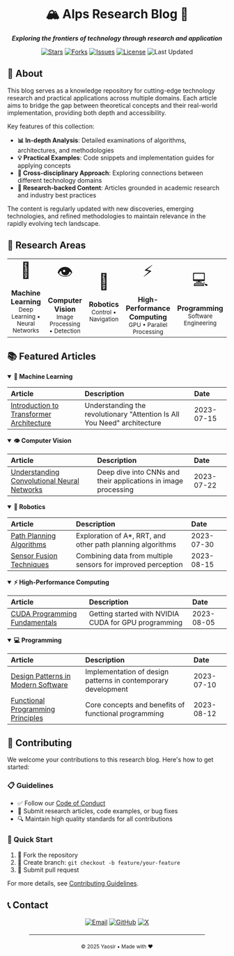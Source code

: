 <div align="center">
  <h1>🏔️ Alps Research Blog 🚀</h1>


  <p style="text-align: center; margin: 1em 0;">
    <strong><em>Exploring the frontiers of technology through research and application</em></strong>
  </p>

  <p align="center">
    <a href="https://github.com/BreCaspian/Alps/stargazers"><img src="https://img.shields.io/github/stars/BreCaspian/Alps?style=flat-square&logo=github" alt="Stars"></a>
    <a href="https://github.com/BreCaspian/Alps/network/members"><img src="https://img.shields.io/github/forks/BreCaspian/Alps?style=flat-square&logo=github" alt="Forks"></a>
    <a href="https://github.com/BreCaspian/Alps/issues"><img src="https://img.shields.io/github/issues/BreCaspian/Alps?style=flat-square&logo=github" alt="Issues"></a>
    <a href="LICENSE"><img src="https://img.shields.io/badge/License-MIT-blue.svg?style=flat-square" alt="License"></a>
    <img src="https://img.shields.io/badge/Last%20Updated-April%202025-green.svg?style=flat-square" alt="Last Updated">
  </p>
</div>


## 🌟 About

This blog serves as a knowledge repository for cutting-edge technology research and practical applications across multiple domains. Each article aims to bridge the gap between theoretical concepts and their real-world implementation, providing both depth and accessibility.

Key features of this collection:

- **📊 In-depth Analysis**: Detailed examinations of algorithms, architectures, and methodologies
- **💡 Practical Examples**: Code snippets and implementation guides for applying concepts
- **🔄 Cross-disciplinary Approach**: Exploring connections between different technology domains
- **📑 Research-backed Content**: Articles grounded in academic research and industry best practices

The content is regularly updated with new discoveries, emerging technologies, and refined methodologies to maintain relevance in the rapidly evolving tech landscape.



## 🔬 Research Areas

<div align="center">
  <table>
    <tr>
      <td align="center">
        <div style="font-size: 36px;">🧠</div>
        <br>
        <b>Machine Learning</b>
        <br>
        <small>Deep Learning • Neural Networks</small>
      </td>
      <td align="center">
        <div style="font-size: 36px;">👁️</div>
        <br>
        <b>Computer Vision</b>
        <br>
        <small>Image Processing • Detection</small>
      </td>
      <td align="center">
        <div style="font-size: 36px;">🤖</div>
        <br>
        <b>Robotics</b>
        <br>
        <small>Control • Navigation</small>
      </td>
      <td align="center">
        <div style="font-size: 36px;">⚡</div>
        <br>
        <b>High-Performance Computing</b>
        <br>
        <small>GPU • Parallel Processing</small>
      </td>
      <td align="center">
        <div style="font-size: 36px;">💻</div>
        <br>
        <b>Programming</b>
        <br>
        <small>Software Engineering</small>
      </td>
    </tr>
  </table>
</div>



## 📚 Featured Articles

<details open>
<summary><b>🧠 Machine Learning</b></summary>

| Article | Description | Date |
|:--------|:------------|:-----|
| [Introduction to Transformer Architecture](articles/machine-learning/transformer-architecture.md) | Understanding the revolutionary "Attention Is All You Need" architecture | 2023-07-15 |

</details>

<details open>
<summary><b>👁️ Computer Vision</b></summary>

| Article | Description | Date |
|:--------|:------------|:-----|
| [Understanding Convolutional Neural Networks](articles/computer-vision/understanding-cnns.md) | Deep dive into CNNs and their applications in image processing | 2023-07-22 |

</details>

<details open>
<summary><b>🤖 Robotics</b></summary>

| Article | Description | Date |
|:--------|:------------|:-----|
| [Path Planning Algorithms](articles/robotics/path-planning.md) | Exploration of A*, RRT, and other path planning algorithms | 2023-07-30 |
| [Sensor Fusion Techniques](articles/robotics/sensor-fusion.md) | Combining data from multiple sensors for improved perception | 2023-08-15 |

</details>

<details open>
<summary><b>⚡ High-Performance Computing</b></summary>

| Article | Description | Date |
|:--------|:------------|:-----|
| [CUDA Programming Fundamentals](articles/high-performance-computing/cuda-fundamentals.md) | Getting started with NVIDIA CUDA for GPU programming | 2023-08-05 |

</details>

<details open>
<summary><b>💻 Programming</b></summary>

| Article | Description | Date |
|:--------|:------------|:-----|
| [Design Patterns in Modern Software](articles/programming/modern-design-patterns.md) | Implementation of design patterns in contemporary development | 2023-07-10 |
| [Functional Programming Principles](articles/programming/functional-programming.md) | Core concepts and benefits of functional programming | 2023-08-12 |

</details>



## 🤝 Contributing

We welcome your contributions to this research blog. Here's how to get started:

### 📋 Guidelines

- ✅ Follow our [Code of Conduct](CODE_OF_CONDUCT.md)
- 📝 Submit research articles, code examples, or bug fixes
- 🔍 Maintain high quality standards for all contributions

### 🚀 Quick Start

1. 🍴 Fork the repository
2. 🌿 Create branch: `git checkout -b feature/your-feature`
3. 🔀 Submit pull request

For more details, see [Contributing Guidelines](CONTRIBUTING.md).



## 📞 Contact

<div align="center">
  <a href="mailto:yaoyuzhuo6@gmail.com"><img src="https://img.shields.io/badge/Email-D14836?style=for-the-badge&logo=gmail&logoColor=white" alt="Email"></a>
  <a href="https://github.com/BreCaspian"><img src="https://img.shields.io/badge/GitHub-181717?style=for-the-badge&logo=github&logoColor=white" alt="GitHub"></a>
  <a href="https://x.com/BreCaspian"><img src="https://img.shields.io/badge/X-000000?style=for-the-badge&logo=x&logoColor=white" alt="X"></a>
</div>


<div align="center">
  <hr style="width: 80%; margin: 20px auto;">
  <sub>© 2025 Yaosir • Made with ❤️</sub>
</div> 
